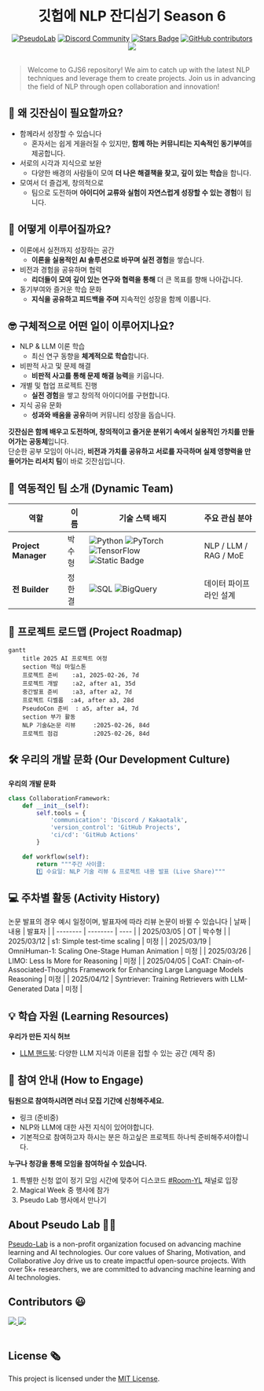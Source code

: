 <h1 align="center"> 깃헙에 NLP 잔디심기 Season 6 </h1>

<div align="center">
<a href="https://pseudo-lab.com"><img src="https://img.shields.io/badge/PseudoLab-S10-3776AB" alt="PseudoLab"/></a>
<a href="https://discord.gg/EPurkHVtp2"><img src="https://img.shields.io/badge/Discord-BF40BF" alt="Discord Community"/></a>
<a href="https://github.com/Pseudo-Lab/10th-template/stargazers"><img src="https://img.shields.io/github/stars/Pseudo-Lab/10th-template" alt="Stars Badge"/></a>
<a href="https://github.com/Pseudo-Lab/10th-template/graphs/contributors"><img alt="GitHub contributors" src="https://img.shields.io/github/contributors/Pseudo-Lab/10th-template?color=2b9348"></a>
<a href="https://hits.seeyoufarm.com"><img src="https://hits.seeyoufarm.com/api/count/incr/badge.svg?url=https%3A%2F%2Fgithub.com%2Fpseudo-lab%2F10th-template&count_bg=%2379C83D&title_bg=%23555555&icon=&icon_color=%23E7E7E7&title=hits&edge_flat=false"/></a>
</div>
<br>

<!-- sheilds: https://shields.io/ -->
<!-- hits badge: https://hits.seeyoufarm.com/ -->

> Welcome to GJS6 repository! We aim to catch up with the latest NLP techniques and leverage them to create projects. Join us in advancing the field of NLP through open collaboration and innovation!

## 🤔 왜 깃잔심이 필요할까요?
- 함께라서 성장할 수 있습니다
    - 혼자서는 쉽게 게을러질 수 있지만, **함께 하는 커뮤니티는 지속적인 동기부여**를 제공합니다.
- 서로의 시각과 지식으로 보완
    - 다양한 배경의 사람들이 모여 **더 나은 해결책을 찾고, 깊이 있는 학습**을 합니다.
- 모여서 더 즐겁게, 창의적으로
    - 팀으로 도전하며 **아이디어 교류와 실험이 자연스럽게 성장할 수 있는 경험**이 됩니다.

## 🧐 어떻게 이루어질까요?
- 이론에서 실전까지 성장하는 공간
    - **이론을 실용적인 AI 솔루션으로 바꾸며 실전 경험**을 쌓습니다.
- 비전과 경험을 공유하며 협력
    - **리더들이 모여 깊이 있는 연구와 협력을 통해** 더 큰 목표를 향해 나아갑니다.
- 동기부여와 즐거운 학습 문화
    - **지식을 공유하고 피드백을 주며** 지속적인 성장을 함께 이룹니다.

## 🤓 구체적으로 어떤 일이 이루어지나요?
- NLP & LLM 이론 학습
    - 최신 연구 동향을 **체계적으로 학습**합니다.
- 비판적 사고 및 문제 해결
    - **비판적 사고를 통해 문제 해결 능력**을 키웁니다.
- 개별 및 협업 프로젝트 진행
    - **실전 경험**을 쌓고 창의적 아이디어를 구현합니다.
- 지식 공유 문화
    - **성과와 배움을 공유**하며 커뮤니티 성장을 돕습니다.

**깃잔심은 함께 배우고 도전하며, 창의적이고 즐거운 분위기 속에서 실용적인 가치를 만들어가는 공동체**입니다.  
단순한 공부 모임이 아니라, **비전과 가치를 공유하고 서로를 자극하며 실제 영향력을 만들어가는 리서치 팀**이 바로 깃잔심입니다.

## 🧑 역동적인 팀 소개 (Dynamic Team)

| 역할          | 이름 |  기술 스택 배지                                                                 | 주요 관심 분야                          |
|---------------|------|-----------------------------------------------------------------------|----------------------------------------|
| **Project Manager** | 박수형 | ![Python](https://img.shields.io/badge/Python-Expert-3776AB) ![PyTorch](https://img.shields.io/badge/PyTorch-EE4C2C) ![TensorFlow](https://img.shields.io/badge/Tensorflow-EE4C2C) ![Static Badge](https://img.shields.io/badge/LangChain-1C3C3C) | NLP / LLM / RAG / MoE |
| **전 Builder** | 정한결 | ![SQL](https://img.shields.io/badge/SQL-Advanced-003B57) ![BigQuery](https://img.shields.io/badge/BigQuery-4285F4) | 데이터 파이프라인 설계                  |


## 🚀 프로젝트 로드맵 (Project Roadmap)
```mermaid
gantt
    title 2025 AI 프로젝트 여정
    section 핵심 마일스톤
    프로젝트 준비    :a1, 2025-02-26, 7d
    프로젝트 개발    :a2, after a1, 35d
    중간발표 준비    :a3, after a2, 7d
    프로젝트 디벨롭  :a4, after a3, 28d
    PseudoCon 준비  : a5, after a4, 7d
    section 부가 활동
    NLP 기술&논문 리뷰     :2025-02-26, 84d
    프로젝트 점검          :2025-02-26, 84d
```


## 🛠️ 우리의 개발 문화 (Our Development Culture)
**우리의 개발 문화**  
```python
class CollaborationFramework:
    def __init__(self):
        self.tools = {
            'communication': 'Discord / Kakaotalk',
            'version_control': 'GitHub Projects',
            'ci/cd': 'GitHub Actions'
        }
    
    def workflow(self):
        return """주간 사이클:
        1️⃣ 수요일: NLP 기술 리뷰 & 프로젝트 내용 발표 (Live Share)"""
```

## 💻 주차별 활동 (Activity History)
논문 발표의 경우 예시 일정이며, 발표자에 따라 리뷰 논문이 바뀔 수 있습니다
| 날짜 | 내용 | 발표자 | 
| -------- | -------- | ---- |
| 2025/03/05 |  OT       | 박수형 |
| 2025/03/12 |  s1: Simple test-time scaling | 미정 | 
| 2025/03/19 |  OmniHuman-1: Scaling One-Stage Human Animation | 미정 | 
| 2025/03/26 |  LIMO: Less Is More for Reasoning | 미정 | 
| 2025/04/05 |  CoAT: Chain-of-Associated-Thoughts Framework for Enhancing Large Language Models Reasoning | 미정 | 
| 2025/04/12 |  Syntriever: Training Retrievers with LLM-Generated Data | 미정 | 



## 💡 학습 자원 (Learning Resources)
**우리가 만든 지식 허브**  
- [LLM 핸드북](https://springcoolers.github.io/llm-handbook/_contents/intro.html): 다양한 LLM 지식과 이론을 접할 수 있는 공간 (제작 중)

## 🌱 참여 안내 (How to Engage)
**팀원으로 참여하시려면 러너 모집 기간에 신청해주세요.**  
- 링크 (준비중)
- NLP와 LLM에 대한 사전 지식이 있어야합니다.
- 기본적으로 참여하고자 하시는 분은 하고싶은 프로젝트 하나씩 준비해주셔야합니다.

**누구나 청강을 통해 모임을 참여하실 수 있습니다.**  
1. 특별한 신청 없이 정기 모임 시간에 맞추어 디스코드 [#Room-YL](https://discordapp.com/channels/944032730050621450/1068784805413654579) 채널로 입장
2. Magical Week 중 행사에 참가
3. Pseudo Lab 행사에서 만나기

## About Pseudo Lab 👋🏼</h2>

[Pseudo-Lab](https://pseudo-lab.com/) is a non-profit organization focused on advancing machine learning and AI technologies. Our core values of Sharing, Motivation, and Collaborative Joy drive us to create impactful open-source projects. With over 5k+ researchers, we are committed to advancing machine learning and AI technologies.

<h2>Contributors 😃</h2>
<a href="https://github.com/Pseudo-Lab/10th-template/graphs/contributors">
  <img src="https://contrib.rocks/image?repo=Pseudo-Lab/10th-template" />
  <img src="https://contrib.rocks/image?repo=Coding-Child/Coding-Child" />
</a>
<br><br>

<h2>License 🗞</h2>

This project is licensed under the [MIT License](https://opensource.org/licenses/MIT).
